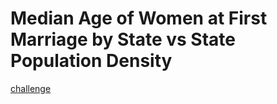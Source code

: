 # Median Age of Women at First Marriage by State vs State Population Density

[challenge](https://data.world/makeovermonday/2022w36)
